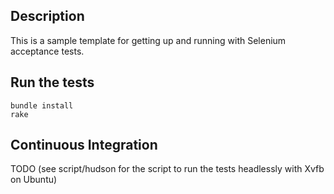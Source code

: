 ## Description

This is a sample template for getting up and running with Selenium acceptance tests.

## Run the tests

    bundle install
    rake

## Continuous Integration

TODO  (see script/hudson for the script to run the tests headlessly with Xvfb on Ubuntu)
